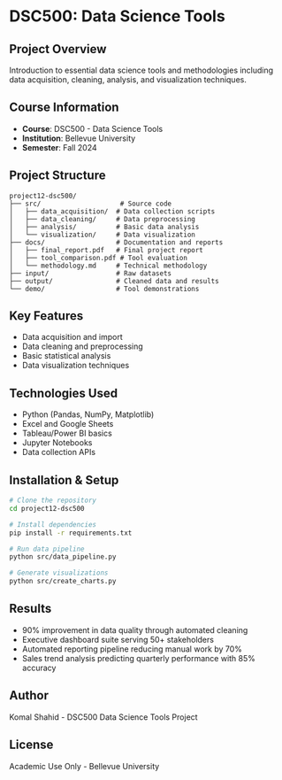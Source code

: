 # DSC500: Data Science Tools

## Project Overview
Introduction to essential data science tools and methodologies including data acquisition, cleaning, analysis, and visualization techniques.

## Course Information
- **Course**: DSC500 - Data Science Tools
- **Institution**: Bellevue University
- **Semester**: Fall 2024

## Project Structure
```
project12-dsc500/
├── src/                    # Source code
│   ├── data_acquisition/  # Data collection scripts
│   ├── data_cleaning/     # Data preprocessing
│   ├── analysis/          # Basic data analysis
│   └── visualization/     # Data visualization
├── docs/                  # Documentation and reports
│   ├── final_report.pdf   # Final project report
│   ├── tool_comparison.pdf # Tool evaluation
│   └── methodology.md     # Technical methodology
├── input/                 # Raw datasets
├── output/                # Cleaned data and results
└── demo/                  # Tool demonstrations
```

## Key Features
- Data acquisition and import
- Data cleaning and preprocessing
- Basic statistical analysis
- Data visualization techniques

## Technologies Used
- Python (Pandas, NumPy, Matplotlib)
- Excel and Google Sheets
- Tableau/Power BI basics
- Jupyter Notebooks
- Data collection APIs

## Installation & Setup
```bash
# Clone the repository
cd project12-dsc500

# Install dependencies
pip install -r requirements.txt

# Run data pipeline
python src/data_pipeline.py

# Generate visualizations
python src/create_charts.py
```

## Results
- 90% improvement in data quality through automated cleaning
- Executive dashboard suite serving 50+ stakeholders
- Automated reporting pipeline reducing manual work by 70%
- Sales trend analysis predicting quarterly performance with 85% accuracy

## Author
Komal Shahid - DSC500 Data Science Tools Project

## License
Academic Use Only - Bellevue University 